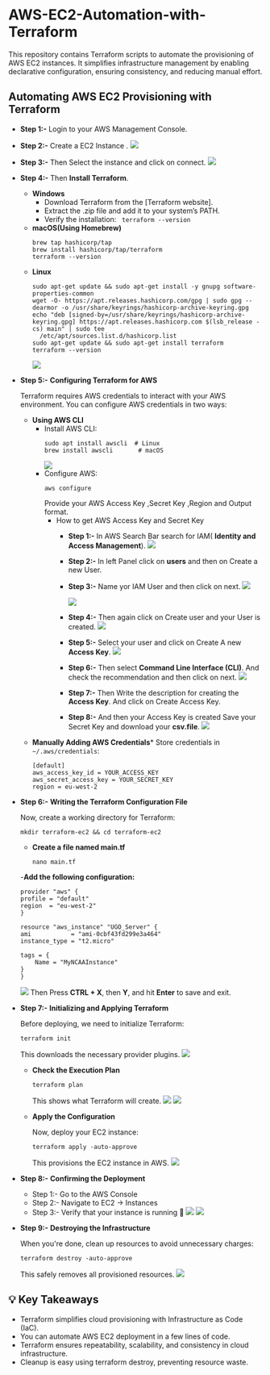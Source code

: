 # AWS-EC2-Automation-with-Terraform
This repository contains Terraform scripts to automate the provisioning of AWS EC2 instances. It simplifies infrastructure management by enabling declarative configuration, ensuring consistency, and reducing manual effort.
## Automating AWS EC2 Provisioning with Terraform
- **Step 1:-**  Login to your AWS Management Console. 
- **Step 2:-** Create a EC2 Instance .
  ![](https://github.com/ravikantmaurya00/AWS-EC2-Automation-with-Terraform/blob/main/ScreenShot/ec2%20instance.png)
  
- **Step 3:-** Then Select  the instance and click on connect.
  ![](https://github.com/ravikantmaurya00/AWS-EC2-Automation-with-Terraform/blob/main/ScreenShot/ec2%20connect.png.png)
- **Step 4:-** Then  **Install Terraform**.
    - **Windows**
      -  Download Terraform from the [Terraform website].
      -  Extract the .zip file and add it to your system’s PATH.
      -  Verify the installation: ` terraform --version`
    - **macOS(Using Homebrew)**
        ```
        brew tap hashicorp/tap
        brew install hashicorp/tap/terraform
        terraform --version
        ```
    - **Linux**
       ```
      sudo apt-get update && sudo apt-get install -y gnupg software-properties-common
      wget -O- https://apt.releases.hashicorp.com/gpg | sudo gpg --dearmor -o /usr/share/keyrings/hashicorp-archive-keyring.gpg
      echo "deb [signed-by=/usr/share/keyrings/hashicorp-archive-keyring.gpg] https://apt.releases.hashicorp.com $(lsb_release -cs) main" | sudo tee 
         /etc/apt/sources.list.d/hashicorp.list
      sudo apt-get update && sudo apt-get install terraform
      terraform --version
       ```
       ![](https://github.com/ravikantmaurya00/AWS-EC2-Automation-with-Terraform/blob/main/ScreenShot/install%20terraform.png)
          
- **Step 5:-** **Configuring Terraform for AWS**
  
  Terraform requires AWS credentials to interact with your AWS environment. 
  You can configure AWS credentials in two ways:
  - **Using AWS CLI**
     - Install AWS CLI:
       ```
       sudo apt install awscli  # Linux
       brew install awscli       # macOS
       ```
       ![](https://github.com/ravikantmaurya00/AWS-EC2-Automation-with-Terraform/blob/main/ScreenShot/install%20awscli.png)
    - Configure AWS:
      ```
      aws configure
      ```
      Provide your AWS Access Key ,Secret Key ,Region and Output format.
      - How to get AWS Access Key and Secret Key
        - **Step 1:-** In AWS Search Bar  search for IAM( **Identity and  Access Management**).
          ![](https://github.com/ravikantmaurya00/AWS-EC2-Automation-with-Terraform/blob/main/ScreenShot/10.png)
        - **Step 2:-** In left Panel click on **users** and then on Create a new User.
        - **Step 3:-** Name yor IAM User and  then click on next.
          ![](https://github.com/ravikantmaurya00/AWS-EC2-Automation-with-Terraform/blob/main/ScreenShot/11.png)

           ![](https://github.com/ravikantmaurya00/AWS-EC2-Automation-with-Terraform/blob/main/ScreenShot/12.png)
        - **Step 4:-**  Then again click on Create user and your User is created.
          ![](https://github.com/ravikantmaurya00/AWS-EC2-Automation-with-Terraform/blob/main/ScreenShot/13.png)
          
        - **Step 5:-**  Select your user and click on Create A new **Access Key**.
           ![](https://github.com/ravikantmaurya00/AWS-EC2-Automation-with-Terraform/blob/main/ScreenShot/14.png)
        - **Step 6:-**  Then select **Command Line Interface (CLI)**. And  check the  recommendation and then click on next.
          ![](https://github.com/ravikantmaurya00/AWS-EC2-Automation-with-Terraform/blob/main/ScreenShot/15.png)
        - **Step 7:-** Then Write the description for creating the **Access Key**. And click on Create Access Key.
        - **Step 8:-** And then your Access Key is created Save your Secret Key and download your **csv.file**.
          ![](https://github.com/ravikantmaurya00/AWS-EC2-Automation-with-Terraform/blob/main/ScreenShot/16.png)
  - **Manually Adding AWS Credentials***
    Store credentials in `~/.aws/credentials`:
    ```
    [default]
    aws_access_key_id = YOUR_ACCESS_KEY
    aws_secret_access_key = YOUR_SECRET_KEY
    region = eu-west-2
     ```
- **Step 6:-** **Writing the Terraform Configuration File**
  
  Now, create a working directory for Terraform:
  ```
  mkdir terraform-ec2 && cd terraform-ec2
  ```
  - **Create a file named main.tf**
    ```
    nano main.tf
    ```
  -**Add the following configuration:**
    ```
    provider "aws" {
    profile = "default"
    region  = "eu-west-2"
    }

    resource "aws_instance" "UGO_Server" {
    ami           = "ami-0cbf43fd299e3a464"
    instance_type = "t2.micro"

    tags = {
        Name = "MyNCAAInstance"
    }
    }
    ```
    ![](https://github.com/ravikantmaurya00/AWS-EC2-Automation-with-Terraform/blob/main/ScreenShot/main%20file.png)
    Then Press **CTRL + X**, then **Y**, and hit **Enter** to save and exit.
- **Step 7:-** **Initializing and Applying Terraform**
  
  Before deploying, we need to initialize Terraform:
  ```
  terraform init
  ```
  This downloads the necessary provider plugins.
  ![](https://github.com/ravikantmaurya00/AWS-EC2-Automation-with-Terraform/blob/main/ScreenShot/terraform%20initialised.png)
  - **Check the Execution Plan**
    ```
    terraform plan
    ```
    This shows what Terraform will create.
    ![](https://github.com/ravikantmaurya00/AWS-EC2-Automation-with-Terraform/blob/main/ScreenShot/terrform%20plan.png)
    ![](https://github.com/ravikantmaurya00/AWS-EC2-Automation-with-Terraform/blob/main/ScreenShot/terraform%20plan1.png)
  - **Apply the Configuration**
    
    Now, deploy your EC2 instance:
    ```
    terraform apply -auto-approve
    ```
    This provisions the EC2 instance in AWS.
    ![](https://github.com/ravikantmaurya00/AWS-EC2-Automation-with-Terraform/blob/main/ScreenShot/configuration%20terraform.png)
- **Step 8:-** **Confirming the Deployment**
  - Step 1:- Go to the AWS Console
  - Step 2:- Navigate to EC2 → Instances
  - Step 3:- Verify that your instance is running 🎉
    ![](https://github.com/ravikantmaurya00/AWS-EC2-Automation-with-Terraform/blob/main/ScreenShot/cofirming%20deployment.png)
    ![](https://github.com/ravikantmaurya00/AWS-EC2-Automation-with-Terraform/blob/main/ScreenShot/confirming%20deployment%201.png)
- **Step 9:-** **Destroying the Infrastructure**
  
  When you're done, clean up resources to avoid unnecessary charges:
  ```
  terraform destroy -auto-approve
  ```
  This safely removes all provisioned resources.
  ![](https://github.com/ravikantmaurya00/AWS-EC2-Automation-with-Terraform/blob/main/ScreenShot/destroying%20terrform.png)

## 💡 Key Takeaways
  - Terraform simplifies cloud provisioning with Infrastructure as Code (IaC).
  - You can automate AWS EC2 deployment in a few lines of code.
  - Terraform ensures repeatability, scalability, and consistency in cloud infrastructure.
  - Cleanup is easy using terraform destroy, preventing resource waste.
    

    
    
  
